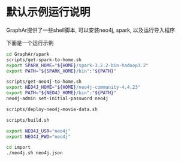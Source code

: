 # 默认示例运行说明

GraphAr提供了一些shell脚本, 可以安装neo4j, spark, 以及运行导入程序

下面是一个运行示例

```bash
cd GraphAr/spark
scripts/get-spark-to-home.sh
export SPARK_HOME="${HOME}/spark-3.2.2-bin-hadoop3.2"
export PATH="${SPARK_HOME}/bin":"${PATH}"

scripts/get-neo4j-to-home.sh
export NEO4J_HOME="${HOME}/neo4j-community-4.4.23"
export PATH="${NEO4J_HOME}/bin":"${PATH}"
neo4j-admin set-initial-password neo4j

scripts/deploy-neo4j-movie-data.sh

scripts/build.sh

export NEO4J_USR="neo4j"
export NEO4J_PWD="neo4j"

cd import
./neo4j.sh neo4j.json
```
